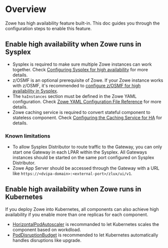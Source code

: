 # Overview

Zowe has high availability feature built-in. This doc guides you through the configuration steps to enable this feature.

## Enable high availability when Zowe runs in Sysplex

- Sysplex is required to make sure multiple Zowe instances can work together. Check [Configuring Sysplex for high availability](./configure-sysplex) for more details.
- z/OSMF is an optional prerequisite of Zowe. If your Zowe instance works with z/OSMF, it's recommended to [configure z/OSMF for high availability in Sysplex](./systemrequirements-zosmf-ha).
- The `haInstances` section must be defined in the Zowe YAML configuration. Check [Zowe YAML Configuration File Reference](../appendix/zowe-yaml-configuration.md) for more details.
- Zowe caching service is required to convert stateful component to stateless component. Check [Configuring the Caching Service for HA](./configure-caching-service-ha) for details.

### Known limitations

- To allow Sysplex Distributor to route traffic to the Gateway, you can only start one Gateway in each LPAR within the Sysplex. All Gateways instances should be started on the same port configured on Sysplex Distributor.
- Zowe App Server should be accessed through the Gateway with a URL like `https://<dvipa-domain>:<external-port>/zlux/ui/v1`.

## Enable high availability when Zowe runs in Kubernetes

If you deploy Zowe into Kubernetes, all components can also achieve high availability if you enable more than one replicas for each component.

- [HorizontalPodAutoscaler](./k8s-config#horizontalpodautoscaler) is recommanded to let Kubernetes scales the component based on workdload.
- [PodDisruptionBudget](./k8s-config#poddisruptionbudget) is recommended to let Kubernetes automatically handles disruptions like upgrade.
